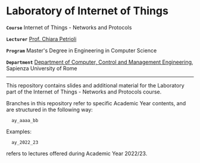 # Laboratory of Internet of Things

**`Course`** Internet of Things - Networks and Protocols

**`Lecturer`** [Prof. Chiara Petrioli][senses]

**`Program`** Master's Degree in Engineering in Computer Science

**`Department`** [Department of Computer, Control and Management Engineering][diag], Sapienza University of Rome

<hr/>

This repository contains slides and additional material for the Laboratory part of the Internet of Things - Networks and Protocols course.

Branches in this repository refer to specific Academic Year contents, and are structured in the following way:

```
  ay_aaaa_bb
```

Examples:

```
  ay_2022_23
```

refers to lectures offered during Academic Year 2022/23.



[senses]: https://senseslab.diag.uniroma1.it/
[diag]: http://diag.uniroma1.it/

